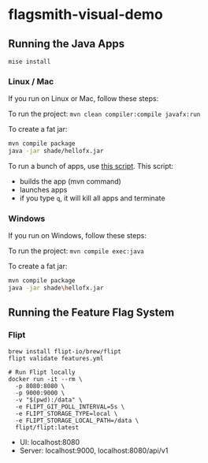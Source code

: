 # flagsmith-visual-demo

## Running the Java Apps

```shell
mise install
```

### Linux / Mac

If you run on Linux or Mac, follow these steps:

To run the project: `mvn clean compiler:compile javafx:run`

To create a fat jar:

```sh
mvn compile package
java -jar shade/hellofx.jar
```

To run a bunch of apps, use [this script](startDemo.sh). This script:
- builds the app (mvn command)
- launches apps
- if you type `q`, it will kill all apps and terminate

### Windows

If you run on Windows, follow these steps:

To run the project: `mvn compile exec:java`

To create a fat jar:

```sh
mvn compile package
java -jar shade\hellofx.jar
```

## Running the Feature Flag System

### Flipt

```shell
brew install flipt-io/brew/flipt
flipt validate features.yml
```

```shell
# Run Flipt locally
docker run -it --rm \
  -p 8080:8080 \
  -p 9000:9000 \
  -v "$(pwd):/data" \
  -e FLIPT_GIT_POLL_INTERVAL=5s \
  -e FLIPT_STORAGE_TYPE=local \
  -e FLIPT_STORAGE_LOCAL_PATH=/data \
  flipt/flipt:latest
```

- UI: localhost:8080
- Server: localhost:9000, localhost:8080/api/v1

